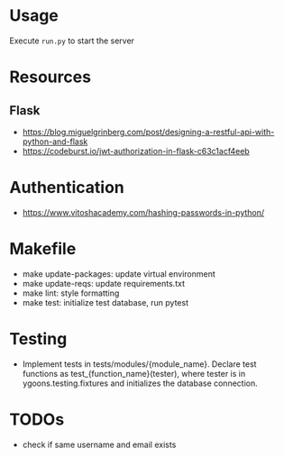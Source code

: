 # Usage

Execute `run.py` to start the server

# Resources

## Flask

* https://blog.miguelgrinberg.com/post/designing-a-restful-api-with-python-and-flask
* https://codeburst.io/jwt-authorization-in-flask-c63c1acf4eeb

# Authentication

* https://www.vitoshacademy.com/hashing-passwords-in-python/

# Makefile

* make update-packages: update virtual environment
* make update-reqs: update requirements.txt
* make lint: style formatting
* make test: initialize test database, run pytest

# Testing

* Implement tests in tests/modules/{module_name}. Declare test functions as 
  test_{function_name}(tester), where tester is in ygoons.testing.fixtures 
  and initializes the database connection.

# TODOs

* check if same username and email exists
